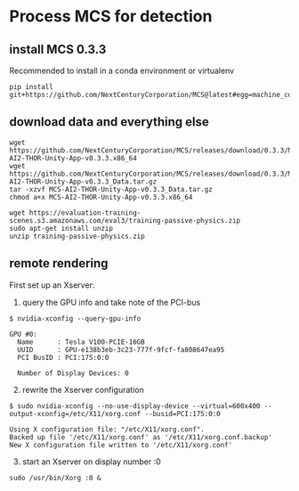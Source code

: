 # Process MCS for detection

## install MCS 0.3.3

Recommended to install in a conda environment or virtualenv

```
pip install git+https://github.com/NextCenturyCorporation/MCS@latest#egg=machine_common_sense
```

## download data and everything else

```
wget https://github.com/NextCenturyCorporation/MCS/releases/download/0.3.3/MCS-AI2-THOR-Unity-App-v0.3.3.x86_64
wget https://github.com/NextCenturyCorporation/MCS/releases/download/0.3.3/MCS-AI2-THOR-Unity-App-v0.3.3_Data.tar.gz
tar -xzvf MCS-AI2-THOR-Unity-App-v0.3.3_Data.tar.gz
chmod a+x MCS-AI2-THOR-Unity-App-v0.3.3.x86_64

wget https://evaluation-training-scenes.s3.amazonaws.com/eval3/training-passive-physics.zip
sudo apt-get install unzip
unzip training-passive-physics.zip

```

## remote rendering

First set up an Xserver:

1. query the GPU info and take note of the PCI-bus
```
$ nvidia-xconfig --query-gpu-info

GPU #0:
  Name      : Tesla V100-PCIE-16GB
  UUID      : GPU-e138b3eb-3c23-777f-9fcf-fa808647ea95
  PCI BusID : PCI:175:0:0

  Number of Display Devices: 0
```

2. rewrite the Xserver configuration

```
$ sudo nvidia-xconfig --no-use-display-device --virtual=600x400 --output-xconfig=/etc/X11/xorg.conf --busid=PCI:175:0:0

Using X configuration file: "/etc/X11/xorg.conf".
Backed up file '/etc/X11/xorg.conf' as '/etc/X11/xorg.conf.backup'
New X configuration file written to '/etc/X11/xorg.conf'
```

3. start an Xserver on display number :0 

```
sudo /usr/bin/Xorg :0 &
```

